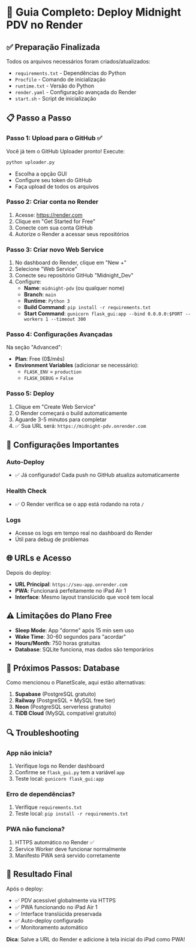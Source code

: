# 🚀 Guia Completo: Deploy Midnight PDV no Render

## ✅ Preparação Finalizada
Todos os arquivos necessários foram criados/atualizados:
- `requirements.txt` - Dependências do Python
- `Procfile` - Comando de inicialização
- `runtime.txt` - Versão do Python
- `render.yaml` - Configuração avançada do Render
- `start.sh` - Script de inicialização

## 📋 Passo a Passo

### **Passo 1: Upload para o GitHub** ✅
Você já tem o GitHub Uploader pronto! Execute:
```bash
python uploader.py
```
- Escolha a opção GUI
- Configure seu token do GitHub
- Faça upload de todos os arquivos

### **Passo 2: Criar conta no Render**
1. Acesse: https://render.com
2. Clique em "Get Started for Free"
3. Conecte com sua conta GitHub
4. Autorize o Render a acessar seus repositórios

### **Passo 3: Criar novo Web Service**
1. No dashboard do Render, clique em "New +"
2. Selecione "Web Service"
3. Conecte seu repositório GitHub "Midnight_Dev"
4. Configure:
   - **Name**: `midnight-pdv` (ou qualquer nome)
   - **Branch**: `main`
   - **Runtime**: `Python 3`
   - **Build Command**: `pip install -r requirements.txt`
   - **Start Command**: `gunicorn flask_gui:app --bind 0.0.0.0:$PORT --workers 1 --timeout 300`

### **Passo 4: Configurações Avançadas**
Na seção "Advanced":
- **Plan**: Free (0$/mês)
- **Environment Variables** (adicionar se necessário):
  - `FLASK_ENV` = `production`
  - `FLASK_DEBUG` = `False`

### **Passo 5: Deploy**
1. Clique em "Create Web Service"
2. O Render começará o build automaticamente
3. Aguarde 3-5 minutos para completar
4. ✅ Sua URL será: `https://midnight-pdv.onrender.com`

## 🔧 Configurações Importantes

### **Auto-Deploy**
- ✅ Já configurado! Cada push no GitHub atualiza automaticamente

### **Health Check**
- ✅ O Render verifica se o app está rodando na rota `/`

### **Logs**
- Acesse os logs em tempo real no dashboard do Render
- Útil para debug de problemas

## 🌐 URLs e Acesso

Depois do deploy:
- **URL Principal**: `https://seu-app.onrender.com`
- **PWA**: Funcionará perfeitamente no iPad Air 1
- **Interface**: Mesmo layout translúcido que você tem local

## ⚠️ Limitações do Plano Free

- **Sleep Mode**: App "dorme" após 15 min sem uso
- **Wake Time**: 30-60 segundos para "acordar"
- **Hours/Month**: 750 horas gratuitas
- **Database**: SQLite funciona, mas dados são temporários

## 💾 Próximos Passos: Database

Como mencionou o PlanetScale, aqui estão alternativas:
1. **Supabase** (PostgreSQL gratuito)
2. **Railway** (PostgreSQL + MySQL free tier)
3. **Neon** (PostgreSQL serverless gratuito)
4. **TiDB Cloud** (MySQL compatível gratuito)

## 🔍 Troubleshooting

### App não inicia?
1. Verifique logs no Render dashboard
2. Confirme se `flask_gui.py` tem a variável `app`
3. Teste local: `gunicorn flask_gui:app`

### Erro de dependências?
1. Verifique `requirements.txt`
2. Teste local: `pip install -r requirements.txt`

### PWA não funciona?
1. HTTPS automático no Render ✅
2. Service Worker deve funcionar normalmente
3. Manifesto PWA será servido corretamente

## 🎉 Resultado Final

Após o deploy:
- ✅ PDV acessível globalmente via HTTPS
- ✅ PWA funcionando no iPad Air 1
- ✅ Interface translúcida preservada
- ✅ Auto-deploy configurado
- ✅ Monitoramento automático

**Dica**: Salve a URL do Render e adicione à tela inicial do iPad como PWA!